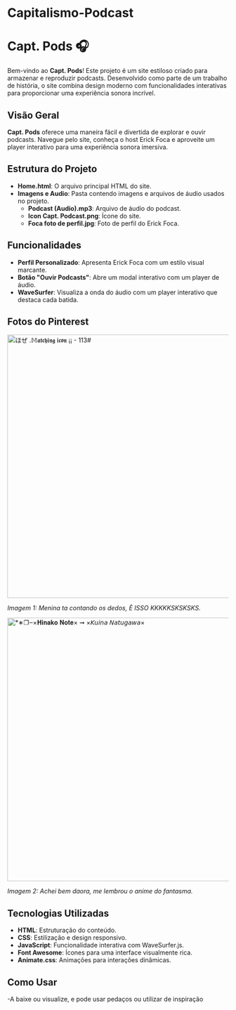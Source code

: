 # Capitalismo-Podcast


# Capt. Pods 🎧

Bem-vindo ao **Capt. Pods**! Este projeto é um site estiloso criado para armazenar e reproduzir podcasts. Desenvolvido como parte de um trabalho de história, o site combina design moderno com funcionalidades interativas para proporcionar uma experiência sonora incrível.

## Visão Geral

**Capt. Pods** oferece uma maneira fácil e divertida de explorar e ouvir podcasts. Navegue pelo site, conheça o host Erick Foca e aproveite um player interativo para uma experiência sonora imersiva.

## Estrutura do Projeto

- **Home.html**: O arquivo principal HTML do site.
- **Imagens e Audio**: Pasta contendo imagens e arquivos de áudio usados no projeto.
  - **Podcast (Audio).mp3**: Arquivo de áudio do podcast.
  - **Icon Capt. Podcast.png**: Ícone do site.
  - **Foca foto de perfil.jpg**: Foto de perfil do Erick Foca.

## Funcionalidades

- **Perfil Personalizado**: Apresenta Erick Foca com um estilo visual marcante.
- **Botão "Ouvir Podcasts"**: Abre um modal interativo com um player de áudio.
- **WaveSurfer**: Visualiza a onda do áudio com um player interativo que destaca cada batida.

## Fotos do Pinterest

<img src="[URL_DA_IMAGEM_AQUI](https://i.pinimg.com/736x/e9/63/7a/e9637ae9d9e07851cc14f36aa3a0f1e0.jpg)" alt="ほぜ .𝕄𝖆𝖙𝖈𝖍𝖎𝖓𝖌 𝖎𝖈𝖔𝖓 ¡¡ - 113#" width="600"/>

*Imagem 1: Menina ta contando os dedos, È ISSO KKKKKSKSKSKS.*

<img src="https://i.pinimg.com/564x/93/03/d0/9303d09db51e2272cd4bb1b029b11c95.jpg" alt="*∗❐‒×𝐇𝐢𝐧𝐚𝐤𝐨 𝐍𝐨𝐭𝐞× ➞ ×𝘒𝘶𝘪𝘯𝘢 𝘕𝘢𝘵𝘶𝘨𝘢𝘸𝘢×" width="600"/>

*Imagem 2: Achei bem daora, me lembrou o anime do fantasma.*

## Tecnologias Utilizadas

- **HTML**: Estruturação do conteúdo.
- **CSS**: Estilização e design responsivo.
- **JavaScript**: Funcionalidade interativa com WaveSurfer.js.
- **Font Awesome**: Ícones para uma interface visualmente rica.
- **Animate.css**: Animações para interações dinâmicas.

## Como Usar
-A baixe ou visualize, e pode usar pedaços ou utilizar de inspiração



